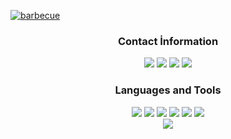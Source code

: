 [![barbecue](https://cdn.discordapp.com/attachments/854084764683468800/869760672987242576/benmalimbeta.png)](https://github.com/BetaWile/)

<div align="center">
<h3>Contact İnformation</h3>
<a href="https://discord.com/users/852615172673503262" target"blank_"><img src="https://img.shields.io/badge/Beta%20-111111.svg?&style=for-the-badge&logo=discord&logoColor=white"></a>
<a href="https://open.spotify.com/user/11145406245?si=ca90a1371ab64f8f" target"blank_"><img src="https://img.shields.io/badge/Spotify%20-111111.svg?&style=for-the-badge&logo=spotify&logoColor=white"></a>
<a href="https://www.youtube.com/channel/UCl1UN9W3Tltin3fuSlyefmg" target"blank_"><img src="https://img.shields.io/badge/youtube%20-111111.svg?&style=for-the-badge&logo=youtube&logoColor=white"></a>
<a href="https://github.com/BetaWile" target"blank_"><img src="https://img.shields.io/badge/GitHub%20-111111.svg?&style=for-the-badge&logo=github&logoColor=white"></a>
</div>


<div align="center">
<h3>Languages and Tools</h3>
<a <img src="https://img.shields.io/badge/JavaScript%20-111111.svg?&style=for-the-badge&logo=JavaScript&logoColor=white"> </a>

<img src="https://img.shields.io/badge/Node.js%20-111111.svg?&style=for-the-badge&logo=Node.js&logoColor=white">
<img src="https://img.shields.io/badge/Python%20-111111.svg?&style=for-the-badge&logo=Python&logoColor=white">
<img src="https://img.shields.io/badge/Discord.Js%20-111111.svg?&style=for-the-badge&logo=Discord.Js&logoColor=white">
<img src="https://img.shields.io/badge/Visual%20Studio%20Code%20-111111.svg?&style=for-the-badge&logo=Visual%20Studio%20Code&logoColor=white>">
<img src="https://img.shields.io/badge/HTML5%20-111111.svg?&style=for-the-badge&logo=HTML5&logoColor=white">
<img src="https://img.shields.io/badge/CSS%20-111111.svg?&style=for-the-badge&logo=CSS3&logoColor=white">
</div>

<div align="center">
   <a href="https://discord.com/users/852615172673503262" target="_blank">
      <img src="https://lanyard-profile-readme.vercel.app/api/852615172673503262">
   </a>
</div>
